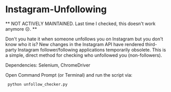 # Instagram-Unfollowing

** NOT ACTIVELY MAINTAINED. Last time I checked, this doesn't work anymore &#9785;. **

Don't you hate it when someone unfollows you on Instagram but you don't know who it is? New changes in the Instagram API have rendered third-party Instagram follower/following applications temporarily obsolete. This is a simple, direct method for checking who unfollowed you (non-followers).

Dependencies: Selenium, ChromeDriver

Open Command Prompt (or Terminal) and run the script via:

<pre><code> python unfollow_checker.py </code></pre>
